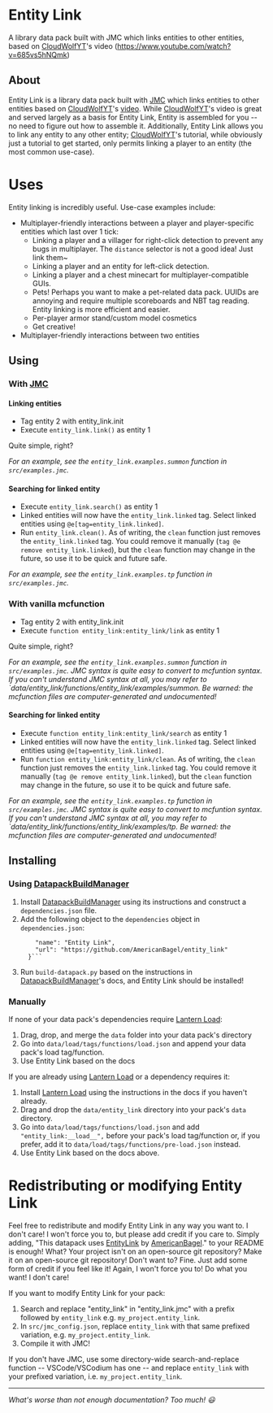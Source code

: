 # Entity Link
A library data pack built with JMC which links entities to other entities, based on [CloudWolfYT](https://github.com/CloudWolfYT)'s video (https://www.youtube.com/watch?v=685vs5hNQmk)

## About
Entity Link is a library data pack built with [JMC](https://github.com/WingedSeal/jmc/) which links entities to other entities based on [CloudWolfYT](https://github.com/CloudWolfYT)'s [video](https://www.youtube.com/watch?v=685vs5hNQmk). While [CloudWolfYT](https://github.com/CloudWolfYT)'s video is great and served largely as a basis for Entity Link, Entity is assembled for you -- no need to figure out how to assemble it. Additionally, Entity Link allows you to link any entity to any other entity; [CloudWolfYT](https://github.com/CloudWolfYT)'s tutorial, while obviously just a tutorial to get started, only permits linking a player to an entity (the most common use-case).

# Uses
Entity linking is incredibly useful. Use-case examples include:
- Multiplayer-friendly interactions between a player and player-specific entities which last over 1 tick:
    - Linking a player and a villager for right-click detection to prevent any bugs in multiplayer. The `distance` selector is not a good idea! Just link them~
    - Linking a player and an entity for left-click detection.
    - Linking a player and a chest minecart for multiplayer-compatible GUIs.
    - Pets! Perhaps you want to make a pet-related data pack. UUIDs are annoying and require multiple scoreboards and NBT tag reading. Entity linking is more efficient and easier.
    - Per-player armor stand/custom model cosmetics
    - Get creative!
- Multiplayer-friendly interactions between two entities

## Using
### With [JMC](https://github.com/WingedSeal/jmc/)
#### Linking entities
- Tag entity 2 with entity_link.init
- Execute `entity_link.link()` as entity 1

Quite simple, right?

*For an example, see the `entity_link.examples.summon` function in `src/examples.jmc`.*

#### Searching for linked entity
- Execute `entity_link.search()` as entity 1
- Linked entities will now have the `entity_link.linked` tag. Select linked entities using `@e[tag=entity_link.linked]`.
- Run `entity_link.clean()`. As of writing, the `clean` function just removes the `entity_link.linked` tag. You could remove it manually (`tag @e remove entity_link.linked`), but the `clean` function may change in the future, so use it to be quick and future safe.

*For an example, see the `entity_link.examples.tp` function in `src/examples.jmc`.*

### With vanilla mcfunction
- Tag entity 2 with entity_link.init
- Execute `function entity_link:entity_link/link` as entity 1

Quite simple, right?

*For an example, see the `entity_link.examples.summon` function in `src/examples.jmc`. JMC syntax is quite easy to convert to mcfuntion syntax. If you can't understand JMC syntax at all, you may refer to `data/entity_link/functions/entity_link/examples/summon. Be warned: the mcfunction files are computer-generated and undocumented!*

#### Searching for linked entity
- Execute `function entity_link:entity_link/search` as entity 1
- Linked entities will now have the `entity_link.linked` tag. Select linked entities using `@e[tag=entity_link.linked]`.
- Run `function entity_link:entity_link/clean`. As of writing, the `clean` function just removes the `entity_link.linked` tag. You could remove it manually (`tag @e remove entity_link.linked`), but the `clean` function may change in the future, so use it to be quick and future safe.

*For an example, see the `entity_link.examples.tp` function in `src/examples.jmc`. JMC syntax is quite easy to convert to mcfuntion syntax. If you can't understand JMC syntax at all, you may refer to `data/entity_link/functions/entity_link/examples/tp. Be warned: the mcfunction files are computer-generated and undocumented!*

## Installing
### Using [DatapackBuildManager](https://github.com/ICY105/DatapackBuildManager)
1. Install [DatapackBuildManager](https://github.com/ICY105/DatapackBuildManager) using its instructions and construct a `dependencies.json` file.
2. Add the following object to the `dependencies` object in `dependencies.json`:
    ```{
        "name": "Entity Link",
        "url": "https://github.com/AmericanBagel/entity_link"
      }```
3. Run `build-datapack.py` based on the instructions in [DatapackBuildManager](https://github.com/ICY105/DatapackBuildManager)'s docs, and Entity Link should be installed!

### Manually
If none of your data pack's dependencies require [Lantern Load](https://github.com/LanternMC/load):
1. Drag, drop, and merge the `data` folder into your data pack's directory
2. Go into `data/load/tags/functions/load.json` and append your data pack's load tag/function.
3. Use Entity Link based on the docs

If you are already using [Lantern Load](https://github.com/LanternMC/load)  or a dependency requires it:
1. Install [Lantern Load](https://github.com/LanternMC/load) using the instructions in the docs if you haven't already.
2. Drag and drop the `data/entity_link` directory into your pack's `data` directory.
3. Go into `data/load/tags/functions/load.json` and add `"entity_link:__load__",` before your pack's load tag/function or, if you prefer, add it to `data/load/tags/functions/pre-load.json` instead.
4. Use Entity Link based on the docs above.

# Redistributing or modifying Entity Link
Feel free to redistribute and modify Entity Link in any way you want to. I don't care! I won't force you to, but please add credit if you care to. Simply adding, "This datapack uses [EntityLink](https://github.com/AmericanBagel/entity_link) by [AmericanBagel](https://github.com/AmericanBagel/)." to your README is enough! What? Your project isn't on an open-source git repository? Make it on an open-source git repository! Don't want to? Fine. Just add some form of credit if you feel like it! Again, I won't force you to! Do what you want! I don't care!

If you want to modify Entity Link for your pack:
1. Search and replace "entity_link" in "entity_link.jmc" with a prefix followed by `entity_link` e.g. `my_project.entity_link`.
2. In `src/jmc_config.json`, replace `entity_link` with that same prefixed variation, e.g. `my_project.entity_link`.
3. Compile it with JMC!

If you don't have JMC, use some directory-wide search-and-replace function -- VSCode/VSCodium has one -- and replace `entity_link` with your prefixed variation, i.e. `my_project.entity_link`.

---

*What's worse than not enough documentation? Too much! 😃*
